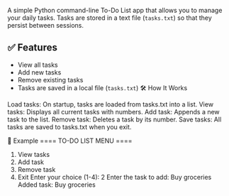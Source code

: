 A simple Python command-line To-Do List app that allows you to manage your daily tasks.
Tasks are stored in a text file (`tasks.txt`) so that they persist between sessions.

## ✅ Features

- View all tasks
- Add new tasks
- Remove existing tasks
- Tasks are saved in a local file (`tasks.txt`)
🛠 How It Works

Load tasks: On startup, tasks are loaded from tasks.txt into a list.
View tasks: Displays all current tasks with numbers.
Add task: Appends a new task to the list.
Remove task: Deletes a task by its number.
Save tasks: All tasks are saved to tasks.txt when you exit.

📌 Example
==== TO-DO LIST MENU ====
1. View tasks
2. Add task
3. Remove task
4. Exit
Enter your choice (1-4): 2
Enter the task to add: Buy groceries
Added task: Buy groceries

